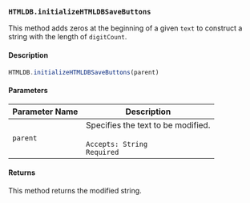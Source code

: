 ### `HTMLDB.initializeHTMLDBSaveButtons`

This method adds zeros at the beginning of a given `text` to construct a string with the length of `digitCount`.

#### Description

```javascript
HTMLDB.initializeHTMLDBSaveButtons(parent)
```

#### Parameters

| Parameter Name             | Description                               |
| -------------------------- | ----------------------------------------- |
| `parent` | Specifies the text to be modified.<br><br>`Accepts: String`<br>`Required` |

#### Returns

This method returns the modified string.